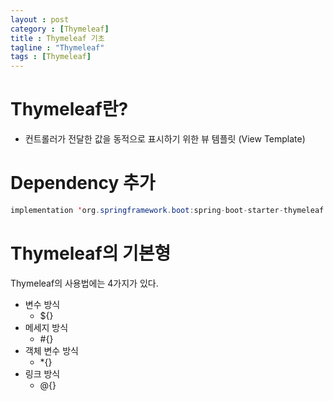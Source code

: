 ```yaml
---
layout : post
category : [Thymeleaf]
title : Thymeleaf 기초
tagline : "Thymeleaf"
tags : [Thymeleaf]
---
```

# Thymeleaf란?


- 컨트롤러가 전달한 값을 동적으로 표시하기 위한 뷰 템플릿 (View Template)

# Dependency 추가


```java
implementation 'org.springframework.boot:spring-boot-starter-thymeleaf'
```

# Thymeleaf의 기본형


Thymeleaf의 사용법에는 4가지가 있다.


- 변수 방식 
  * ${}
- 메세지 방식
  * #{}
- 객체 변수 방식
  * *{}
- 링크 방식
  * @{}
